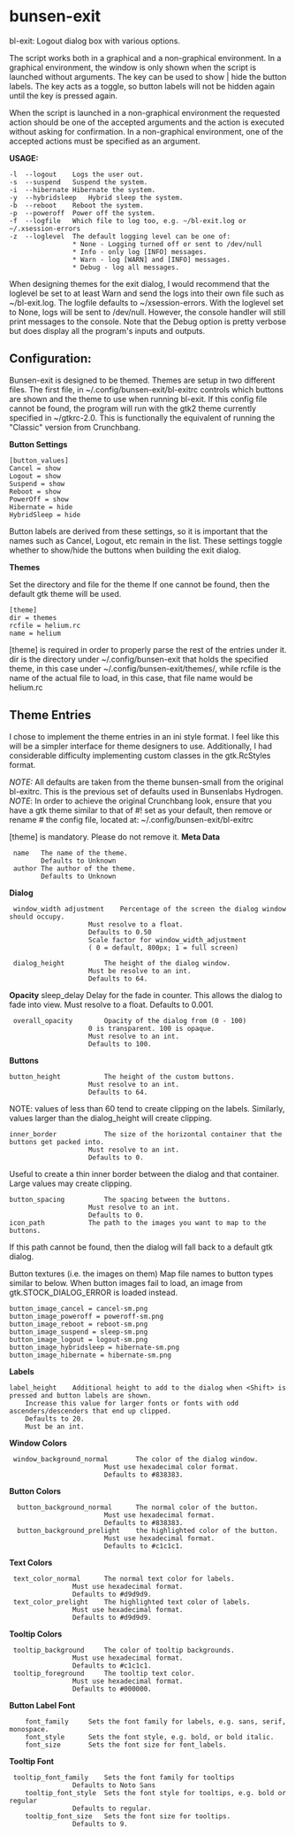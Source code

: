 # bunsen-exit

bl-exit:    Logout dialog box with various options.

The script works both in a graphical and a non-graphical environment. In a graphical environment, the window is only shown when the script is launched without arguments. The <Shift> key can be used to show | hide the button labels. The <Shift> key acts as a toggle, so button labels will not be hidden again until the <Shift> key is pressed again.  

When  the script is launched in a non-graphical environment the requested action should be one of the accepted arguments and the action is executed without asking for confirmation.
In a non-graphical environment, one of the accepted actions must be specified as an argument.

**USAGE:**  

	-l	--logout	Logs the user out.
	-s	--suspend	Suspend the system.
	-i	--hibernate	Hibernate the system.
	-y	--hybridsleep	Hybrid sleep the system.
	-b	--reboot	Reboot the system.
	-p	--poweroff	Power off the system.
	-f	--logfile	Which file to log too, e.g. ~/bl-exit.log or ~/.xsession-errors
	-z	--loglevel	The default logging level can be one of:
					* None - Logging turned off or sent to /dev/null
					* Info - only log [INFO] messages.
					* Warn - log [WARN] and [INFO] messages.
					* Debug - log all messages.
When designing themes for the exit dialog, I would recommend that the loglevel be set to at least Warn and send the logs into their own file such as ~/bl-exit.log. The logfile defaults to ~/xsession-errors. With the loglevel set to None, logs will be sent to /dev/null. However, the console handler will still print messages to the console. Note that the Debug option is pretty verbose but does display all the program's inputs and outputs. 
## Configuration:

Bunsen-exit is designed to be themed. Themes are setup in two different files. The first file, in ~/.config/bunsen-exit/bl-exitrc controls which buttons are shown and the theme to use when running bl-exit. If this config file cannot be found, the program will run with the gtk2 theme currently specified in ~/gtkrc-2.0. This is functionally the equivalent of running the "Classic" version from Crunchbang.

**Button Settings**

	[button_values] 
	Cancel = show 
	Logout = show 
	Suspend = show 
	Reboot = show 
	PowerOff = show 
	Hibernate = hide
	HybridSleep = hide

Button labels are derived from these settings, so it is important that the names such as Cancel, Logout, etc remain in the list. These settings toggle whether to show/hide the buttons when building the exit dialog.

**Themes**

Set the directory and file for the theme
If one cannot be found, then the default gtk theme will be used.

	[theme]
	dir = themes
	rcfile = helium.rc
	name = helium
[theme] is required in order to properly parse the rest of the entries under it. dir is the directory under ~/.config/bunsen-exit that holds the specified theme, in this case under ~/.config/bunsen-exit/themes/, while rcfile is the name of the actual file to load, in this case, that file name would be helium.rc

## Theme Entries
I chose to implement the theme entries in an ini style format. I feel like this will be a simpler interface for theme designers to use. Additionally, I had considerable difficulty implementing custom classes in the gtk.RcStyles format. 

*NOTE:* All defaults are taken from the theme bunsen-small from the original bl-exitrc. 
This is the previous set of defaults used in Bunsenlabs Hydrogen. 
*NOTE*: In order to achieve the original Crunchbang look, ensure that you have a gtk theme similar to that of #! set as your default, then remove or rename # the config file, located at: ~/.config/bunsen-exit/bl-exitrc

[theme] is mandatory. Please do not remove it. 
**Meta Data**
	
	 name	The name of the theme.
			Defaults to Unknown 
	 author	The author of the theme.
			Defaults to Unknown
  
**Dialog**

	 window_width adjustment	Percentage of the screen the dialog window should occupy. 
						Must resolve to a float. 
						Defaults to 0.50 
						Scale factor for window_width_adjustment 
						( 0 = default, 800px; 1 = full screen)

	 dialog_height			The height of the dialog window. 
						Must be resolve to an int. 
						Defaults to 64.
  **Opacity**
	sleep_delay		Delay for the fade in counter. 
					This allows the dialog to fade into view.
					Must resolve to a float. 
					Defaults to 0.001.

	 overall_opacity		Opacity of the dialog from (0 - 100)
						0 is transparent. 100 is opaque. 
						Must resolve to an int. 
						Defaults to 100.
**Buttons**

	button_height			The height of the custom buttons.
						Must resolve to an int.
						Defaults to 64.
  
NOTE: values of less than 60 tend to create clipping on the labels. Similarly, values larger than the dialog_height will create clipping.

	inner_border			The size of the horizontal container that the buttons get packed into. 
						Must resolve to an int. 
						Defaults to 0.
Useful to create a thin inner border between the dialog and that container. Large values may create clipping.

	button_spacing			The spacing between the buttons. 
						Must resolve to an int. 
						Defaults to 0.
	icon_path			The path to the images you want to map to the buttons.
 
If this path cannot be found, then the dialog will fall back to a default gtk dialog.
   
   Button textures (i.e. the images on them) Map file names to button types similar to below. When button images fail to load, an image from gtk.STOCK_DIALOG_ERROR is loaded instead.

	button_image_cancel = cancel-sm.png
	button_image_poweroff = poweroff-sm.png
	button_image_reboot = reboot-sm.png
	button_image_suspend = sleep-sm.png
	button_image_logout = logout-sm.png
	button_image_hybridsleep = hibernate-sm.png
	button_image_hibernate = hibernate-sm.png
  **Labels**
   

	label_height	Additional height to add to the dialog when <Shift> is pressed and button labels are shown. 
		Increase this value for larger fonts or fonts with odd ascenders/descenders that end up clipped. 
		Defaults to 20. 
		Must be an int.
**Window Colors**
   

	 window_background_normal		The color of the dialog window. 
							Must use hexadecimal color format. 
							Defaults to #838383.
**Button Colors**
  

	  button_background_normal		The normal color of the button. 
							Must use hexadecimal format. 
							Defaults to #838383.
	  button_background_prelight	the highlighted color of the button. 
							Must use hexadecimal format. 
							Defaults to #c1c1c1.
**Text Colors**
   

	 text_color_normal		The normal text color for labels. 
					Must use hexadecimal format.
					Defaults to #d9d9d9.
	 text_color_prelight	The highlighted text color of labels. 
					Must use hexadecimal format.
					Defaults to #d9d9d9.
**Tooltip Colors**
   

	 tooltip_background		The color of tooltip backgrounds.
					Must use hexadecimal format.
					Defaults to #c1c1c1.
	 tooltip_foreground		The tooltip text color. 
					Must use hexadecimal format.
					Defaults to #000000.
**Button Label Font**

		font_family		Sets the font family for labels, e.g. sans, serif, monospace. 
		font_style		Sets the font style, e.g. bold, or bold italic.
		font_size		Sets the font size for font_labels.
**Tooltip Font**
   

	 tooltip_font_family	Sets the font family for tooltips
					Defaults to Noto Sans
		tooltip_font_style	Sets the font style for tooltips, e.g. bold or regular
					Defaults to regular.
		tooltip_font_size	Sets the font size for tooltips.
					Defaults to 9.
